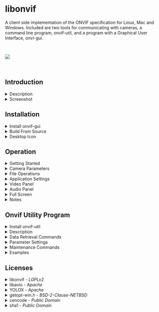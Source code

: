 libonvif
========

A client side implementation of the ONVIF specification for Linux, Mac and Windows. Included are two tools for communicating with cameras, a command line program, onvif-util, and a program with a Graphical User Interface, onvi-gui.

&nbsp;

<!---
<table>
  <tr><td><image src="onvif-gui/gui/resources/onvif-gui.png"></td><td><h2>Onvif GUI</h2><br>Featuring<br><a href="https://github.com/Megvii-BaseDetection/YOLOX"><image src="assets/images/logo.png"  width="200"></a></td></tr>
<table>
--->

<image src="assets/images/header.png">

&nbsp;

## Introduction

<details>
<summary>Description</summary>
&nbsp;

Onvif GUI is an integrated camera management and NVR system with an intuitive user interface that can easily manage a fleet of cameras and create high resolution recordings based on alarm conditions. A best of breed YOLO detector is included with the system to facilitate accurate alarm signals without false detections. 

The system is designed to scale with available hardware and will run on simple configurations with minimal hardware requirements as well as high end multi core CPUs with NVIDIA GPU for maximum performance. Additionally, the system has integrated OpenVINO support for operation on CPU and iGPU on Intel hardware enabling high performance in low power environments. The system can be configured with auto start settings and a user friendly icon so that non-technical users can feel comfortable working with the application without specialized training. 

File management is easy with an automated disk space manager and file playback controls.

---

</details>

<details>
<summary>Screenshot</summary>
&nbsp;

Here is the application running 14 cameras through the yolox detector on an RTX 3090 GPU with i9-12900K CPU on Ubuntu 23.10.

<image src="assets/images/screenshot.png">

</details>

## Installation

<details>
<summary>Install onvif-gui</summary>
&nbsp;

<i>The minimum required python version is 3.10.</i>

---

<details>
<summary>Linux</summary>

&nbsp;

<details>
<summary>Ubuntu</summary>

* ## Step 1. Install Dependecies

  ```
  sudo apt install cmake g++ git python3-pip virtualenv libxml2-dev libavdevice-dev libsdl2-dev '^libxcb.*-dev' libxkbcommon-x11-dev
  ```

* ## Step 2. Create Virtual Environment

  ```
  virtualenv myenv
  source myenv/bin/activate
  ```

* ## Step 3. Install onvif-gui

  ```
  pip install onvif-gui
  ```

* ## Step 4. Launch Program

  ```
  onvif-gui
  ```

</details>

<details>
<summary>Fedora</summary>

* ## Step 1. Install Dependecies

  ```
  sudo dnf install cmake g++ libxml2-devel python3-devel python3-pip SDL2-devel virtualenv git
  sudo dnf -y install https://download1.rpmfusion.org/free/fedora/rpmfusion-free-release-$(rpm -E %fedora).noarch.rpm
  sudo dnf -y install https://download1.rpmfusion.org/nonfree/fedora/rpmfusion-nonfree-release-$(rpm -E %fedora).noarch.rpm
  sudo dnf -y install ffmpeg-devel --allowerasing
  ```

* ## Step 2. Create Virtual Environment

  ```
  virtualenv myenv
  source myenv/bin/activate
  ```

* ## Step 3. Install onvif-gui

  ```
  pip install onvif-gui
  ```

* ## Step 4. Launch Program

  ```
  onvif-gui
  ```
</details>

---

</details>

<details>
<summary>Mac</summary>

* ### Step 1. Install Python

  Python minimum version 3.10 is required for the application. There are several approaches that can be used to achieve this requirement. Anaconda is recommended here, but other techniques may be preferred depending on the situation. Please refer to the [Anaconda Installation Instructions](https://www.anaconda.com/download#downloads).

* ### Step 2. Install Xcode

  Please refer to the [Xcode Installation Instructions](https://developer.apple.com/xcode/).

* ### Step 3. Install Homebrew

  Please refer to the [Homebrew Installation Instructions](https://docs.brew.sh/Installation).

* ### Step 4. Install Dependencies


  ```
  brew update
  brew upgrade
  brew install libxml2
  brew install cmake
  brew install git
  brew tap homebrew-ffmpeg/ffmpeg
  brew install homebrew-ffmpeg/ffmpeg/ffmpeg
  ```

  <i>  Please note that the standard Homebrew core ffmpeg version 7 is incompatible with onvif-gui. For this reason, the install procedure calls for the 3rd party tap [homebrew-ffmpeg](https://github.com/homebrew-ffmpeg/homebrew-ffmpeg). If you already have another version of ffmpeg installed, this will create a conflict. In order to install this version, it is necessary to run </i>```brew uninstall ffmpeg``` <i>before this tap can be installed.</i>

* ### Step 5. Create Virtual Environment

  ```
  conda create --name onvif python
  conda activate onvif
  ```

* ## Step 6. Install onvif-gui

  ```
  pip install onvif-gui
  ```

* ### Step 7. Launch Program

  ```
  onvif-gui
  ```

---

</details>

<details>
<summary>Windows</summary>

* ## Step 1. Install Python

  Python is required for this application and is not installed on Windows by default. The minimum required version for this application is 3.10. The python installer can be downloaded from https://www.python.org/downloads/. To check if python has already been installed on the machine, use the command

  ```
  python --version
  ```

  Note that windows may present an installation prompt if python is not already present, however, the default version may be insufficient to properly run the application.  Please select a python version which is 3.10 or higher.

* ## Step 2. Create Virtual Environment

  ```
  python -m venv myenv
  myenv\Scripts\activate
  ```

* ## Step 3. Install onvif-gui
  
  ```
  pip install onvif-gui
  ```

* ## Step 4. Launch Program

  ```
  onvif-gui
  ```

</details>

---

&nbsp;
</details>



<details>

<summary>Build From Source</summary>
&nbsp;

<i>Note that in order to compile the source code, it is necessary to use the --recursive flag when git cloning the repository.</i>

---

<details>
<summary>Linux</summary>

&nbsp;

<details>
<summary>Ubuntu</summary>

* ### Step 1. Install Dependencies
  ```
  sudo apt install git cmake g++ python3-pip virtualenv libxml2-dev libavdevice-dev libsdl2-dev '^libxcb.*-dev' libxkbcommon-x11-dev
  ```

* ### Step 2. Create Virutal Environment

  ```
  virtualenv myenv
  source myenv/bin/activate
  ```

* ### Step 3. Clone Repository

  ```
  git clone --recursive https://github.com/sr99622/libonvif
  ```

* ### Step 4. Install

  ```
  cd libonvif
  assets/scripts/compile
  ```

* ### Step 5. Launch Program

  ```
  onvif-gui
  ```

</details>

<details>
<summary>Fedora</summary>

* ### Step 1. Install Dependencies
  ```
  sudo dnf install cmake g++ libxml2-devel python3-devel python3-pip SDL2-devel virtualenv git
  sudo dnf -y install https://download1.rpmfusion.org/free/fedora/rpmfusion-free-release-$(rpm -E %fedora).noarch.rpm
  sudo dnf -y install https://download1.rpmfusion.org/nonfree/fedora/rpmfusion-nonfree-release-$(rpm -E %fedora).noarch.rpm
  sudo dnf -y install ffmpeg-devel --allowerasing
  ```

* ### Step 2. Create Virutal Environment

  ```
  virtualenv myenv
  source myenv/bin/activate
  ```

* ### Step 3. Clone Repository

  ```
  git clone --recursive https://github.com/sr99622/libonvif
  ```

* ### Step 4. Install

  ```
  cd libonvif
  assets/scripts/compile
  ```

* ### Step 5. Launch Program

  ```
  onvif-gui
  ```
</details>

---

</details>

<details>
<summary>Mac</summary>

* ### Step 1. Install Python

  Python minimum version 3.10 is required for the application. There are several approaches that can be used to achieve this requirement. Anaconda is recommended here, but other techniques may be preferred depending on the situation. Please refer to the [Anaconda Installation Instructions](https://www.anaconda.com/download#downloads).

* ### Step 2. Install Xcode

  Please refer to the [Xcode Installation Instructions](https://developer.apple.com/xcode/).

* ### Step 3. Install Homebrew

  Please refer to the [Homebrew Installation Instructions](https://docs.brew.sh/Installation).

* ### Step 4. Install Dependencies

  ```
  brew update
  brew upgrade
  brew install libxml2
  brew install cmake
  brew install git
  brew tap homebrew-ffmpeg/ffmpeg
  brew install homebrew-ffmpeg/ffmpeg/ffmpeg
  ```

  <i>  Please note that the standard Homebrew core ffmpeg version 7 is incompatible with onvif-gui. For this reason, the install procedure calls for the 3rd party tap [homebrew-ffmpeg](https://github.com/homebrew-ffmpeg/homebrew-ffmpeg). If you already have another version of ffmpeg installed, this will create a conflict. In order to install this version, it is necessary to run </i>```brew uninstall ffmpeg``` <i>before this tap can be installed.</i>

* ### Step 5. Create Virtual Environment

  ```
  conda create --name onvif python
  conda activate onvif
  ```

* ### Step 6. Clone Repository

  ```
  git clone --recursive https://github.com/sr99622/libonvif
  ```

* ### Step 7. Install

  ```
  cd libonvif
  assets/scripts/compile
  ```

* ### Step 8. Launch Program

  ```
  onvif-gui
  ```

---

</details>

<details>
<summary>Windows</summary>
&nbsp;

In order to build from source on Windows, development tools and python are required. Please follow the instructions for installing [Visual Studio](https://visualstudio.microsoft.com/), [cmake](https://cmake.org/download/), [git](https://git-scm.com/download/win) and [python](https://www.python.org/downloads/windows/). When installing Visual Studio, select the desktop C++ development libraries to get the compiler.

* ### Step 1. Create Virtual Environment

  ```
  python -m venv myenv
  myenv\Scripts\activate
  ```
* ### Step 2. Clone Repository

  ```
  git clone --recursive https://github.com/sr99622/libonvif
  ```

* ### Step 3. Install

  ```
  cd libonvif
  assets\scripts\compile
  ```

* ### Step 4. Launch Program

  ```
  python run.py
  ```

</details>

---

&nbsp;
</details>

</details>

<details>
<summary>Desktop Icon</summary>
&nbsp;

<i>Please select the instructions for your operating system.</i>

---

<details>
<summary>Linux</summary>
&nbsp;

In order to add an icon to the desktop, administrator privileges are required. The location of the virtual environment folder must also be known and is required when invoking the command to create the desktop icon. To add the icon, use the following command, substituting the local host virtual environment configuration as appropriate.

```
sudo myenv/bin/onvif-gui --icon
```

Upon completion of the command, the icon may be found in the Applications Folder of the system. For example, on Ubuntu, the box grid in the lower left corner launches the Application Folder and the icon can be found there. Once launched, the application icon can be pinned to the start bar for easier access by right clicking the icon.

---

</details>

<details>
<summary>Windows</summary>
&nbsp;

To install a desktop icon on windows, please make sure the virtual environment is activated and then add the winshell python module.

```
pip install pywin32 winshell
```

Now run the following command.

```
onvif-gui --icon
```

</details>

---

&nbsp;

</details>

## Operation

<details>
<summary>Getting Started</summary>

&nbsp;

<image src="onvif-gui/gui/resources/discover.png">

Discover

To get started, click the Discover button. A login screen will appear for each camera as it is found. The Settings tab may be used to set a default login that can be used to automatically submit login credentials to cameras. There is also an Auto Discover check box on the Settings panel.

Initially, cameras will populate the list using the default name provided by the manufacturer. To change the camera name, use the F2 key, or the right click context menu over the camera list.

<image src="onvif-gui/gui/resources/play.png">

Play

Upon completion of discovery, the camera list will be populated. A single click on a camera in the list will display the camera parameters in the lower part of the tab. Double clicking will start the camera output stream. The camera stream may also be started by clicking the play button or by typing the enter key while a camera is highlighted in the list.

Multiple cameras can stream simoultaneously. The application will add camera output to the display for each camera as it is started. The controls for camera operations apply to the current camera, which is the highlighted camera in the list on the camera panel. The current camera will have a thin white border around it in the display.

<image src="onvif-gui/gui/resources/stop.png">

Stop

When the camera stream is running, the play button for that camera will change appearance to the stop icon. Clicking the button will stop the stream.  The stream can also be stopped from the camera list by double clicking or typing the enter key.

<image src="onvif-gui/gui/resources/record.png">

Record

Recording can be initiated manually by clicking the record button. The file name is generated automatically and is based on the start time of the recording in date format as YYYYMMDDmmSS.mp4. The Archive Directory setting will determine the location of the file. A subdirectory is created for each camera to help organize files within the archive.

During manually initiated recording, a rotating red colored tick mark will show in the lower right corner of the stream display. The Record Button on the Camera Panel will show red during all recording operations. Note that recording initiated automatically during Alarm conditions or Record Always will disable the Record Button. 

Files created by the application are limited in length to 15 minutes. Recordings that require a longer time will be broken up into several parts that are each 15 minutes long. There will be a slight overlap between files broken up this way corresponding to the length of the Pre Record Buffer setting.

<image src="onvif-gui/gui/resources/apply.png">

Apply

Camera parameters are available on the tabs on the lower right side of the application. Initially, the Apply button will be disabled with a dimmed icon. Once a parameter has been changed, the Apply button will be enabled, which can be used to commit the change to the camera. The camera may re-start the stream in order to make the changes.

<image src="onvif-gui/gui/resources/audio.png">

Mute

Camera audio can be controlled from the panel. The mute button can be clicked to mute the audio. The mute button appearance indicates the state of the audio. The volume slider can be used to control the volume. Note that the mute and volume controls are applied to each camera individually.

---
&nbsp;
</details>

<details>
<summary>Camera Parameters</summary>
&nbsp;

<i>Changes are commited to the camera by using the Apply button, if necessary.</i>

---

<details>
<summary>Media</summary>

&nbsp;

<img src="assets/images/media_tab.png" style="height: 280px; width: 540px;"/>

* ### W x H (Resolution)

    Camera resolution is adjusted using the combo box which has available settings. To change the camera resolution, make a selection from the combo box and then click the apply button. The camera may re-start the video stream in order to effect the change.

* ### Aspect

    When using substreams, the aspect ratio may be distorted. Changing the aspect ratio by using the combo box can restore the correct appearance of the video. If the aspect ratio has been changed this way, the label of the box will have a * appended. This setting is not native to the camera, so it is not necessary to click the apply button for this change.

* ### FPS

    Frame rate of the camera can be adjusted using the spin box. The change is made on the camera when the apply button is clicked. Higher frame rates will have a better appearance with smoother motion at the expense of increased compute load.

* ### GOP

    Keyframe interval of the video stream. Keyframes are a full frame encoding, whereas intermediate frames are differential representations of the changes between frames.  Keyframes are larger and require more computing power to process. Higher GOP intervals mean fewer keyframes and as a  result, less accurate represention of the video.  Lower GOP rates increase the accuracy of the  video at the expense of higher bandwidth and compute load. It is necessary to click the Apply button to enact these changes on the camera.

    Note that some cameras may have an option for Dynamic GOP or Adaptive Framerate, or some other name for a process that reduces the GOP automatically based on the lack of motion in the camera view. It is advised to turn this feature off when using onvif-gui.

* ### Cache

    A read only field showing the size of the video packet input buffer for the camera prior to decoding. Higher cache values represent longer latency in the video processing, which may be observed as a delay between the time an event occurs and the event being shown in the video. 
    
    The maximum cache size is 100. If the cache is full, incoming packets are discarded, which will affect the quality of the stream. If the cache is full and video packets are being discarded, the video display on the screen will have a yellow border around it. The cache may be cleared by clicking the clear button, but if the host is overwhelmed, the cache will just fill up again.

    Network conditions, compute load or internal camera buffering may cause the cache to stabilize at size greater than zero. Aside from the latency effect, this will not present a problem for the stream, as long as the cache size remains stable.

* ### Bitrate

    The bitrate of the video stream. Higher bitrates increase the quality of the video appearance at the expense of larger file sizes. This is most relevant when maintaining recordings of videos on the host file system. Bitrates are generally expressed in kbps by cameras, but may be inaccurate or scaled differently.  Use the Apply button after changing this setting to enact the change on the camera.

* ### Profile

    Most cameras are capable of producing multiple media streams. This feature can be useful when running many cameras on the same computer or if a compute intensive task is being run on a stream. The default stream of the camera is called the Main Stream. A secondary stream running at lower settings is called the Sub Stream. The application uses the terms Display Profile and Record Profile to describe these settings.

    Initially, the Main Profile is selected by default. By changing the selection to a secondary profile, a lower order Sub Stream can be displayed. The term lower order implies that the Sub Stream has lower resolution, lower frame rate and lower bitrate than the Main Stream. Note that the application may be processing both streams, but only the Display Profile selected on the Video Tab is displayed. The other stream, referred to as the Record Stream, is not decoded, but its packets are collected for writing to disk storage.

    The display will update automatically when the Video Tab Profile combo box is changed, so it is not necessary to click the Apply button when changing this setting.

* ### Audio

    The audio encoder used by the camera is set here.  If the camera does not have audio capability, the audio section will be disabled. Note that some cameras may have audio capability, but the stream is not available due to configuration issues or lack of hardware accessories.  Available audio encoders will be shown in the combo box and may be set by the user. Changes to the audio parameter require that the Apply button is clicked to enact the change on the camera.
    
    AAC encoding is highly recommended, as G style encoders may have issues during playback. Note that some cameras have incorrect implementations for encoders and the audio may not be usable in the stream recording to disk. Please be aware that currently onvif-gui is unable to process G726.

* ### Samples

    Available sample rates are shown in the combo box. Use the Apply button to enact the change on the camera.  Higher sample rates increase the quality of the audio at the expense of higher bandwidth and disk space when recording. The audio bitrate is implied by the sample rate based on encoder parameters.

* ### No Audio

    Audio can be disabled by clicking this check box. This is different than mute in the sense that under mute, the audio stream is decoded, but not played on the computer speakers. If the No Audio check box is clicked, the audio stream is discarded. If the No Audio checkbox is de-selected, the stream must restart in order to initialize the audio. The Apply button is not clicked when changing this parameter.

* ### Video Alarm

    This check box enables video analytic processing for alarm generation. See the section on Video Panel for reference to video alarm functions.  Note that the Video Alarm check box must be selected in order to enable the Video Panel for that camera. The Apply button is not used for this setting. During Alarm condition, a solid red circle will show in the stream display if not recording, or a blinking red circle if the stream is being recorded.

* ### Audio Alarm
 
    This check box enables audio analytic processing for alarm generation. See the section on Audio Panel for reference to audio alarm functions.  Note that the Audio Alarm check box must be selected in order to enable the Audio Panel for that camera. The Apply button is not used for this box. During Alarm condition, a solid red circle will show in the stream display if not recording, or a blinking red circle if the stream is being recorded.

* ### Audio Sync

    This check box will force synchronization of the audio and video feeds from the camera. This may cause the input cache to grow, resulting in latency in the video stream. It is usually only recommended to use this setting if it is important for the viewer of the real time display to view the synchronized streams, such as a condition where a speaking person is the subject of the video stream. Some cameras will perform well under this setting and not allow a significant delay between video and audio streams, but others may not.

</details>

<details>
<summary>Image</summary>

&nbsp;

<img src="assets/images/image_tab.png" style="height: 280px; width: 540px;"/>

&nbsp;

The sliders control various parameters of the video quality.  The Apply button must be clicked after changing the setting to enact the change on the camera.

</details>

<details>
<summary>Network</summary>

&nbsp;

<img src="assets/images/network_tab.png" style="height: 280px; width: 540px;"/>

&nbsp;

If the DHCP is enabled, all fields are set by the server, if DHCP is disabled, other network settings may be completed manually. Note that IP setting changes may cause the camera to be inaccesible if using cached addresses. Use the Discover button to find the camera, or enter the new address manually from the settings panel.

Take care when changing these settings, the program does not check for errors and it maybe possible to set the camera into an unreachable configuration. 

The Apply button must be clicked to enact any of these changes on the camera.

---

</details>

<details>
<summary>PTZ</summary>

&nbsp;

<img src="assets/images/ptz_tab.png" style="height: 280px; width: 540px;"/>

&nbsp;

Settings pertain to preset selections or current camera position. The arrow buttons, Zoom In (+) and Zoom Out (-) control the position and zoom. The numbered buttons on the left correspond to preset positions. Clicking one of the numbered buttons will send the camera to the corresponding preset position. To set a preset, position the camera, then check Set Preset, then click the numbered preset button. It is not necessary to use the Apply button with any of the settings on this panel.

---

</details>

<details>
<summary>System</summary>

&nbsp;

<img src="assets/images/system_tab.png" style="height: 280px; width: 540px;"/>

* ### Recording

    The check box at the top of the Record group box will enable automatic recording of camera streams when selected. The Record combo box below will select the camera profile to be recorded.
    
    If the Record Alarms radio button is selected, the application will record automatically during alarm condition. While the stream is being recorded during alarm condition, there will be a blinking red circle in the lower right corner of the stream display. File sizes are limited to 15 minute lengths, so multiple files will be created if the alarm condition lasts longer than this limit.

    Selecting the Record Always radio button will cause the application to record the camera at all times that it is streaming. The files are written to disk in 15 minute file lengths, and are named in a time format representing the start time of the recording. Unlike other recording modes, the Record Always condition does not display an indicator in the stream display.

    It not necessary to use the Apply button for any of the settings on this panel.

* ### Alarm Sounds

    The check box at the top of the Sounds group box will enable alarm sounds on the computer speaker when checked.  If the Loop radio button is selected, the sound will play continuously during an alarm condition.  Selection of the Once radio button will cause the application to play the alarm sound once per alarm condition.

* ### Reboot

    Click to reboot the camera.

* ### Sync Time

    Click to syncronize the camera time to the computer time.

* ### Browser

    This will lauch the web browser and connect to the camera.  Cameras will have a web interface that can be used to set parameters that are not available to the application.

* ### JPEG

    This button will write a jpeg file of the current camera screen to the directory specified on the Settings Panel.

</details>

---

&nbsp;
</details>

<details>
<summary>File Operations</summary>
&nbsp;

---

File playback is configured such that one file is played at a time. Keyboard shortcuts are available. A file may be played along side cameras if desired. Note that if the application is under heavy load with a large number of cameras streaming, file playback performance may suffer. In such a case, a second instance of onvif-gui or an external media player like VLC can be used to review files.

<h3>File Playback Controls For Mouse</h3>

<image src="onvif-gui/gui/resources/play.png"> &nbsp;&nbsp;&nbsp;&nbsp;&nbsp;&nbsp;&nbsp;&nbsp; <image src="onvif-gui/gui/resources/pause.png"> &nbsp;&nbsp;&nbsp;&nbsp;&nbsp;&nbsp;&nbsp;&nbsp; <image src="onvif-gui/gui/resources/stop.png"> &nbsp;&nbsp;&nbsp;&nbsp;&nbsp;&nbsp;&nbsp;&nbsp; <image src="onvif-gui/gui/resources/previous.png"> &nbsp;&nbsp;&nbsp;&nbsp;&nbsp;&nbsp;&nbsp;&nbsp; <image src="onvif-gui/gui/resources/next.png"> &nbsp;&nbsp;&nbsp;&nbsp;&nbsp;&nbsp;&nbsp;&nbsp; <image src="onvif-gui/gui/resources/audio.png">

Play&nbsp;&nbsp;&nbsp;&nbsp;&nbsp;&nbsp;&nbsp;Pause&nbsp;&nbsp;&nbsp;&nbsp;&nbsp;&nbsp;&nbsp;&nbsp;Stop&nbsp;&nbsp;&nbsp;&nbsp;&nbsp;&nbsp;&nbsp;Prev&nbsp;&nbsp;&nbsp;&nbsp;&nbsp;&nbsp;&nbsp;&nbsp;Next&nbsp;&nbsp;&nbsp;&nbsp;&nbsp;&nbsp;&nbsp;Mute

---

### Keyboard Shortcuts

Keyboard shortcuts are available when the file list of the File Panel has the application focus. A single click on any file in the list will achieve this focus.

* Enter

  The Enter key can be used to Play the file.

* Space

  The space bar can be used to Pause the current file playing.
    
* Escape

  The Escape key can be used to stop the current file playing.
    
* Delete

  Files may be deleted by typing the Delete key. Multiple files may be deleted simoultaneously by selecting multiple files using the Shift or Control keys while selecting.

* F1

  The F1 key will show a dialog with file properties.
    
* F2

  Files can be renamed using the F2 key.
    
* Right Arrow

  The Right Arrow will fast forward the file playing by 10 seconds.
    
* Left Arrow

  The Left Arrow will rewind the file playing by 10 seconds.

### Progress / Seek Indicator

The File Panel has a progress bar that will show the state of the playback. The total duration of the file is shown on the right hand side of the progress bar, and the left hand side will show the current file position which is indicated by the progress bar handle. If the mouse hovers over the bar, the position within the file will be shown above. The seek function will set the file position to the mouse location if the mouse is clicked on the progress bar. Sliding operation is not supported.

### Pop Up Menu

Right clicking over the file will bring up a context menu that can be used to perform file operations.

---

&nbsp;

</details>

<details>
<summary>Application Settings</summary>
&nbsp;

---

## General Settings

<image src="assets/images/general.png" style=" width: 480px;">

### Common Username and Password

Default camera login credentials.

### Hardware Decoder

A hardware decoder may be selected for the application. Mulitcore CPUs with more than a few cores will handle the decoding just as easily as a hardware decoder. Smaller CPUs with a small number of cores may benefit from hardware decoding. VAAPI and VDPAU pertain to Linux systems and DXVA2 and D3D11VA are for Windows. CUDA decoding is platform independent and requires NVIDIA GPU. If the hardware decoder is unavailable, the application will silently default to CPU decoding.

### Start Full Screen

Selecting this check box will cause the application to start in full screen mode. The full screen mode can be cancelled with the Escape key. The F12 key will also toggle full screen mode.

### Auto TIme Sync

This selection will send a time sync message to each of the cameras once an hour. The camera time is set to the host computer time without regard for time zone.

### Display Refresh Interval

Performance on some lower powered systems may be improved by increasing the display refresh interval.

### Maximum Input Stream Cache Size

Adjust the maximum number of frames held in the cache before frames are dropped. This is the same cache referred to by the Video Tab of the Camera Panel.

### Start All Cameras / Close All Streams

This button will change appearance depending on whether there are streams playing or not. It can be used to batch control cameras to start or stop as a group. It will start all cameras on the Camera List. It will stop all streams, including files if playing.

### Show Logs

This button will show the logs of the application. Many events and errors encountered will be documented here. The log rolls over at 1 MB. The older logs can be managed using the Archive button on the logs display dialog. Note that on Linux, the archive file selection dialog may be slow to open or may require some mouse movement to visualize.

### Help

Shows this file.


## Discover Settings

<image src="assets/images/discover.png" style=" width: 480px;">

### Discovery Options

* Discovery Broadcast

  This option will broadcast a discovery packet to find cameras on the local network. If the host computer is attached to multiple networks it is possible to broadcast across all networks or only one selected network. Cameras discovered will have their data entered into the address cache so that they may be found without discovery later.

* Cached Addresses

  This option will cause the application to find cameras based on the cache data rather than the discovery broadcast. Note that cameras may be deleted from the cache by using the Delete key or the right click context menu on the camera list. This can be useful if a subset of cameras on the network is going to be streamed. Note that some cameras may respond with incomplete data when using a cached address.

* Add Camera

  It is possible to add a camera manually to the address cache by using the Add Camera button. The IP address and ONVIF port are required to connect.  The ONVIF port by default is 80. If successful, the camera will be added silently to the camera list.

### Auto Discovery

When selected, this option will cause the application to discover cameras automatically when it starts. This holds true whether the application is using Broadcast Discovery or Cached Addresses.  Note that if this option is selected and the Broadcast Discovery Option is also selected, the application will poll the network once per minute to find missing or new cameras.

### Auto Start

When selected in combination with the Auto Discovery check box, cameras shown in the list will start automatically when the application starts. This feature will work with either Discovery Broadcast or Cached Adresses.

## Storage Settings

<image src="assets/images/storage.png" style=" width: 480px;">

### Disk Usage

The application has the ability to manage the disk space used by the recorded media files. This setting is recommended as the files can overwhelm the computer and cause the application to crash. Allocating a directory for the camera recordings is done by assigning a directory using the Archive Dir selection widget. The default setting for the Archive Dir is the user's Video directory. It is advised to change this setting if the host computer employs the user's Video directory for other applications.

* Current Disk Usage

  When the application starts, or a new file is created for a camera recording, the approximate amount of disk space used by the application is displayed. This number is not exact, but can give a general idea of the amount of disk space used.

* Auto Manage Checkbox

  Select this check box to enable disk management.  A warning dialog will inform the user of the risk of the loss of files within the directory. Note that the application will only delete files that conform to the date style file naming convention that it uses. It is a good idea to use a directory that can be dedicated exclusively to the application.

  The maximum available disk space that could be allocated to the application based on the Archive Dir setting will be displayed next to the checkbox.

  The spin box can be used to limit the application disk usage in GB. Note that the application is conservative in it's estimate of required file size and the actual space occupied by the media files will be a few GB less than the allocated space.

## Proxy Settings

<image src="assets/images/proxy.png" style=" width: 480px;">

## Proxy Type

* Stand Alone

  Default setting, implements a single instance of the progran that connects to the cameras directly.

* Server
  
  The application will host a proxy server and allow other instances of the application configured as clients to connect over the local network to the cameras proxied by the server. The connection string required for the clients will be displayed.

* Client

  The application will act as a client to the proxy server. Use the connection string displayed by the server in the url box.

## Alarm Settings

<image src="assets/images/alarm.png" style=" width: 480px;">

### Pre-Alarm Buffer Size

When a camera is recording, this length of media is prepended to the file so that the moments prior to the alarm are preserved. If always recording, or the file length is limited by the system to 15 minutes, this feature will insure that there is a small overlap between adjacent files.

### Post-Alarm Lag Time

In the case where a camera is configured to record during alarms, this length of time must pass after the cessation of the alarm before the file recording is turned off.  This helps to prevent excessive file creation.

### Alarm Sounds

A few default alarm sounds for selection.  A system wide volume setting for the alarm volume can be made with the slider.

---
&nbsp;
</details>

<details>
<summary>Video Panel</summary>
&nbsp;

<i>Video streams cam be analyzed to generate alarms.</i>

---

The Video Panel has two modes of operation, motion, yolox. The default setting is for motion, which can be used without further configuration and will run easily on a CPU only computer. YoloX requires the installation of additional python packages, namely pytorch and openvino.  An optional yolov8 package is available for [download](https://github.com/sr99622/yolov8-onvif-gui).

In order for the panel to be enabled, either a camera or a file must be selected. If a camera is selected, the Video Alarm check box must also be selected on the Media Tab of the Camera Panel. If a file is selected, the Enable File check box on the Video Panel must also be selected.

Parameters set on the panel are applied to files globally, and to cameras individually.

If the analysis produces an alarm, record and alarm sound actions are taken based on the settings made on the System Tab of the Camera Panel. Files are not connected to alarm processing.

* ### Motion

<image src="assets/images/motion.png" style="width: 640px;">

&nbsp;

The motion detector measures the difference between two consecutive frames by calculating the percentage of pixels that have changed. If that result is over a threshold value, an alarm is triggered. The Diff check box will show a visualization of the differential pixel map that is used by the calcuation. The status bar will light green to red as the value of the algorithm result increases. The Gain slider can amplify or attenuate the result to adjust the sensitivity of the detector. Higher Gain slider values increase the sensitivity of the detector.

* ### YOLOX

<image src="assets/images/yolox.png" style="width: 640px;">

&nbsp;

YOLOX requires installation of [PyTorch](https://pytorch.org/get-started/locally/) and [OpenVINO](https://docs.openvino.ai/2024/get-started/install-openvino.html?VERSION=v_2024_1_0&OP_SYSTEM=LINUX&DISTRIBUTION=ARCHIVE)

Please note that if you intend to run yolox using OpenVINO on Intel hardware, you will need to install the hardware drivers. Unfortunately, the Intel installation procedure is scattershot and not entirely reliable. For best results installing hardware drivers for iGPU or ARC in Ubuntu, please refer to the intructions for the latest version of the [Intel compute-runtime package](https://github.com/intel/compute-runtime/releases), then use ```pip install openvino```.

TLDR: From a python virtual environment on Ubunu Linux with the GPU drivers already installed, use the commands below. Otherwise please see above.

```
pip install torch torchvision
pip install openvino
```

The upper portion of the yolox panel has a model managment box. Model parameters are system wide, as there will be one model running that is shared by all cameras. The Name combo box selects the model, which is named according to the size of the number of parameters in the model. Larger models may produce more accurate results at the cost of increased compute load. The Size combo box sets the resolution to which the video is scaled for model input. Larger sizes may increase accuracy at the cost of increased compute load. It is possible to change the backend API of the yolo detector by using the API combo box. The Device combo box will populate automatically with available hardware.

The model is initialized automatically by starting a camera stream with the Camera tab Video Alarm checked. By default the application is configured to download a model automatically when a stream is started for the first time. There may be a delay while the model is downloaded, during which time a wait box is shown. Subsequent stream launches will run the model with less delay.

A model may be specified manually by de-selecting the Automatically download model checkbox and populating the Model file name box. Note that if a model is manually specified, it is still necessary to assign the correct Name corresponding to the model parameter size.

The lower portion of the panel has settings for detector configuration. Parameters on this section are assigned to each camera individually.

Skip Frames spin box sets the number of frames to skip between model analysis runs. If the Skip Frames value is set to zero, every frame produced by stream is set through the detector. If the Skip Frames value is set to one, every other frame is sent through the detecter, and so on. This setting can be used to reduce computational burden on the system.

The yolox detector samples a number of frames as set by the Samples setting. The number of frames with positive detections required to trigger an alarm is set by the Limit slider. For example, if the Sample Size is 4 and the Limit slider is set to 2, at least two of the last four frames observed must have positive detections in order to trigger the alarm.

There is also a Confidence slider that applies to the yolox model output. Higher confidence settings require stricter conformance to model expectations to qualify a positive detection. Lower confidence settings will increase the number of detections at the risk of false detections.

It is necessary to assign at least one target to the panel in order to observe detections. The + button will launch a dialog box with a list of the available targets. Targets may be removed by using the - button or the delete key while the target is highlghted in the list.


&nbsp;
</details>

<details>
<summary>Audio Panel</summary>
&nbsp;

<i>Audio streams cam be analyzed to generate alarms.</i>

---

The audio panel can analyze streams in both amplitude and frequency domains. Note that frequency analysis requires slightly more computing power than amplitude analysis. 

In order for the panel to be enabled, either a camera or a file must be selected. If a camera is selected, the Video Alarm check box must also be selected on the Media Tab of the Camera Panel. If a file is selected, the Enable File check box on the Video Panel must also be selected.

Parameters set on the panel are applied to files globally, and to cameras individually.

If the analysis produces an alarm, record and alarm sound actions are taken based on the settings made on the System Tab of the Camera Panel. Files are not connected to alarm processing.


&nbsp;

<image src="assets/images/audio_panel.png" style="width: 400px;">

* ### Amplitude

The amplitude is measured by calculating the Root Mean Square (rms) value of the audio waveform. If the rms exceeds threshold, an alarm condition is triggered. The Gain slider can be used to amplify or attenuate the value of the signal in order to adjust the sensitivity of the detector.

* ### Frequency

The frequency spectrum is measured by the integrated area under the spectrum curve normalized. The spectrum may be filtered to eliminate undesired frequencies. Lower frequencies are often common background sounds that do not warrant an alarm condition, whereas higher frequency sounds are often associated with a sudden, sharp noise such as breaking glass.

There are filter bars that can be adjusted using the cursor handles. Frequencies excluded by the filter are depicted in gray. The Gain slider can be used to amplify or attenuate the value of the signal in order to adjust the sensitivity of the detector.

* ### Over/Under

The detector can be configured to alarm in the absence of sound by selecting the Under radio button. This may be useful in situations such as an engine room monitor configured to alarm if the engine stops running. This mode will invert the status bar level.

---

&nbsp;

</details>

<details>
<summary>Full Screen</summary>
&nbsp;

---

The application can be configured to run in full screen mode. Double clicking the display area will toggle full screen operation. The F12 key may also be used to toggle full screen. If the application is running full screen, the Escape key can be used to return to windowed operation.

The control tab on the right of the application window may be toggled using the F11 key. On Mac, it is necessary to use the command key + F11 combination to override the default workspace action. The size of the control tab can be changed using the barely visible handle grip in the middle of the left hand edge of the tab. Reducing the size of the tab beyond it's minimum will hide the tab. If there is at least one stream in the display and the control tab is hidden, clicking on the stream display area will restore the control tab.

---

&nbsp;

</details>


<details>
<summary>Notes</summary>
&nbsp;

---

* ### Recommended Configuration

The application is optimized for performance on Ubuntu Linux, which will deliver the best overall performance, including yolo detection. The application will run on Windows or Mac, but the platforms are not offically supported, and lower performance should be expected.

Linux offers additional advantages in network configuration as well. Linux can easily be configured to run a [DHCP server](https://ubuntu.com/server/docs/how-to-install-and-configure-isc-kea) to manage a separate network in which to isolate the cameras. A good way to configure the system is to use the wired network port of the host computer to manage the camera network, and use the wireless network connection of the host computer to connect with the wifi router and internet. The cameras will be isolated from the internet and will not increase network load on the wifi.

* ### Running Multiple Cameras

When running multiple cameras, performance can be improved by using substreams. Most cameras are capable of running two streams simoultaneously which are configured independently. The default stream is called the Main Stream and has higher resolution, bitrate and frame rate. The Sub Stream is an alternate stream and will have lower resolution, bitrate and frame rate. The Sub Stream is more easily decoded, processed and displayed and can be thought of as a view finder for the Main Stream. The application uses the generic terms Display Profile and Record Profile when describing these types of streams.

The Profile combo box on the Media Tab of the Camera Panel is used to select the Display Profile. The System Tab of the Camera Panel has a combo box selector for the Record Profile. If the Display Profile and the Record Profile are matched, only that stream is processed. If the Display Profile and Record Profile are different, the Display Profile stream is decoded and displayed while the Record Profile stream is cached in a buffer and written to disk when alarm conditions warrant or the user clicks the Record Button.

Many camera substreams will have a distorted aspect ratio, which can be corrected by using the Aspect combo box of the Camera Panel Media Tab.

* ### Performance Tuning

As the number of cameras and stream analytics added to the system increases, the host may become overwhelmed, causing cache buffer overflow resulting in dropped frames. If a camera stream is dropping frames, a yellow border will be displayed over the camera output. The Cache value for each camera is a good indicator of system performance, and reaches the maximum capacity on the Settings Panel (default 100). If a cache is overflowing, the load placed on the system by the camera can be reduced by lowering frame rate and to a lesser degree by lowering resolution. Using Skip Frames during yolox analysis can also greatly reduce compute load.

Lower powered CPUs with a small number of cores or systems running a large number of streams may benefit from hardware decoding. More powerful CPUs with a large core count will work as well as a hardware decoder for smaller numbers of streams.

Stream analysis can potentially place significant burden on system resources. Motion detection and Audio Amplitude analysis have very little load. Audio Frequency analysis does present a moderate load which may be an issue for lower powered systems. Yolox is by far the most intensive load and will limit the number of streams it can process. A GPU or iGPU is recommended for Yolox, as a CPU only system will be able to process maybe one or two streams at the most. Intel Xe Graphics or later is recommended for iGPU.

If a system is intended for GPU use with yolox, it is advised to connect the monitor of the host computer to the motherboard output of the CPU integrated graphics chip if possible. This has the effect of reducing memory transfers between CPU and GPU, which are a source of latency, and may reduce throughput. 

GPU cards with PCIe 4 compatability will outperform those designed for PCIe 3. Note that not all cards utilize the full 16 lanes of the bus. GPU cards with 16 lanes will outperform those with only 8 lanes. Memory transfer between CPU and GPU occurs on the PCIe bus and can be a bottleneck for the system. Yolox will employ a large number of cuda cores, so more is better in this category. Ubutnu NVIDIA drivers will usually outperform those on other operating systems. For low powered systems with a small number of cameras, OpenVINO running on Intel iGPU is recommended.

* ### Camera Compliance With Standards

Camera compliance with the onvif standard is often incomplete and in some cases incorrect. Success may be limited in many cases. Cameras made by Hikvision or Dahua will have the greatest level of compatibility. Note that some third party OEM vendors who sell branded versions of these cameras might significantly alter the functionality of the camera software.

If the camera DHCP setting is properly onvif compliant, the IP address may be reliably set. Some cameras may not respond to the DHCP setting requested by onvif-gui due to non compliance. Note that the camera may reboot automatically under some conditions if the DHCP setting is changed from off to on. DHCP must be turned off before setting a fixed IP address.

If there is an issue with a particular setting, it is recommended to connect to the camera with a web browser, as most cameras will have a web interface that will allow you to make the changes reliably. onvif-gui has a button on the Camera Panel System Tab that will launch the web browser connection with the camera.

---

&nbsp;

</details>

## Onvif Utility Program

<details>
<summary>Install onvif-util</summary>
&nbsp;

<i>Please select the instructions for your operating system</i>

<details>
<summary>Linux</summary>

## Step 1. Install Dependencies

  ```
  sudo apt install git cmake g++ libxml2-dev
  ```

## Step 2. Install onvif-util

  ```
  git clone --recursive https://github.com/sr99622/libonvif
  cd libonvif
  mkdir build
  cd build
  cmake -DWITHOUT_PYTHON=ON ..
  make
  sudo make install
  sudo ldconfig
  ```

## Step 3. Test the program

  ```
  onvif-util -a
  ```

## Step 4. Get program help

  ```
  onvif-util -h
  ```

---

</details>

<details>
<summary>Windows</summary>

  &nbsp;

  If installing this project on Windows, please use 
  [Anaconda](https://www.anaconda.com/) 
  with [Visual Studio](https://visualstudio.microsoft.com/) and 
  [CMake](https://cmake.org/) installed.

  &nbsp;

## Step 1. Install dependencies from conda prompt

  ```
  conda install -c conda-forge git libxml2
  ```

## Step 2. Clone repository

  ```
  git clone --recursive https://github.com/sr99622/libonvif

  ```
## Step 3. Run cmake and build

  ```
  cd libonvif
  mkdir build
  cd build
  cmake -DWITHOUT_PYTHON=ON -DCMAKE_INSTALL_PREFIX=%CONDA_PREFIX%\Library ..
  cmake --build . --config Release
  cmake --install .
  ```

## Step 4. Test the program

  ```
  onvif-util -a
  ```

## Step 5. Get program help

  ```
  onvif-util -h
  ```

---

</details>
&nbsp;
</details>

<details>
<summary>Description</summary>
&nbsp;

---
View and set parameters on onvif compatible IP cameras. The command may be used to find and identify cameras, and then to create an interactive session that can be used to query and set camera properties. 

```
onvif-util

-a, --all
    show all cameras on the network

-h, --help
    show the help for this command

-u, --user 
    set the username for the camera login

-p, --password
    set the password for the camera login

-t, --time_sync
    synchronize the camera time with the host
```

To view all cameras on the network:
```
onvif-util -a
```

To login to a particular camera:
```
onvif-util -u username -p password ip_address
```

To login to a camera with safe mode disabled:
```
onvif-util -s -u username -p password ip_address
```

---

&nbsp;
</details>

<details>
<summary>Data Retrieval Commands</summary>
&nbsp;

---

Once logged into the camera you can view data using the 'get' command followed by the data requested. The (n) indicates an optional profile index to apply the setting, otherwise the current profile is used

- get rtsp 'pass'(optional) (n) - Get rtsp uri for camera, with optional password credential
- get capabilities
- get time
- get profiles
- get profile (n)
- get video (n)
- get video options (n)
- get imaging
- get imaging options
- get network

---
&nbsp;
</details>

<details>
<summary>Parameter Settings</summary>
&nbsp;

---

Once logged into the camera you can set parameters using the 'set' command followed by the parameters. The (n) indicates an optional profile index to apply the setting, otherwise the current profile is used

- set resolution (n) - Resolution setting in the format widthxheight, must match option
- set framerate (n)
- set gov_length (n)
- set bitrate (n)
- set bightness value(required)
- set contrast value(required)
- set saturation value(required)
- set sharpness value(required)
- set ip_address value(required)
- set default_gateway value(required)
- set dns value(required)
- set dhcp value(required) - Accepted settings are 'on' and 'off'
- set password value(required)

---
&nbsp;
</details>

<details>
<summary>Maintenance Commands</summary>
&nbsp;

---
- help
- safe - set safe mode on.  Viewer and browser are disabled
- unsafe - set safe mode off.  Viewer and browser are enabled
- browser - Use browser to access camera configurations
- view (n) - View the camera output using ffplay (ffplay must be installed in the path)
- view player (n) - View the camera output with user specified player e.g. view vlc
- sync_time 'zone'(optional) - Sync the camera time to the computer
- dump - Full set of raw data from camera configuration
- reboot
- quit - To Exit Camera Session

---
&nbsp;
</details>

<details>
<summary>Examples</summary>
&nbsp;

Find cameras on the network

```
$ onvif-util -a

  Looking for cameras on the network...
  Found 8 cameras
  192.168.1.18 localhost(TV TV-IP319PI)
  192.168.1.7 (IPC-BO IPC-122)
  192.168.1.14 IPC(Dahua IPC-HDW4631C-A)
  192.168.1.6 IPC(Amcrest IP2M-841EB)
  192.168.1.12 (AXIS M1065-LW)
  192.168.1.12 (AXIS M1065-LW)
  192.168.1.2 IPC(Amcrest IP3M-HX2W)
  192.168.1.11 R2(IPC-model)
```

To synchronize the camera time with the host

```
$ onvif-util -u admin -p admin123 -t 192.168.1.12

  found host: 192.168.1.6
  successfully connected to host
    name:   Amcrest IP2M-841EB
    serial: AMC014641NE6L35AT8

  Time sync requested
  Profile set to MediaProfile000

  Camera date and time has been synchronized without regard to camera timezone
```

To start a session with a camera, use the login credentials

```
$ onvif-util -u admin -p admin123 192.168.1.12

  found host: 192.168.1.12
  successfully connected to host
    name:   AXIS M1065-LW
    serial: ACCC8E99C915
```

Get current settings for video

```
> get video

  Profile set to profile_1_h264

  Resolution: 1920 x 1080
  Frame Rate: 25
  Gov Length: 30
  Bit Rate:   4096
```

Get available video settings

```
> get video options

  Available Resolutions
    1920 x 1080
    1280 x 720
    640 x 480
    320 x 240
  Min Gov Length: 1
  Max Gov Length: 32767
  Min Frame Rate: 1
  Max Frame Rate: 30
  Min Bit Rate: 1
  Max Bit Rate: 2147483647
```

Set video resolution

```
> set resolution 1280x720

  Resolution was set to 1280 x 720
```
Exit session

```
> quit
```
</details>

## Licenses

<details>
<summary>libonvif - <i>LGPLv2</i></summary>
&nbsp;

---

 Copyright (c) 2018, 2020, 2022, 2023, 2024 Stephen Rhodes 

 License: LGPLv2

 This library is free software; you can redistribute it and/or
 modify it under the terms of the GNU Lesser General Public
 License as published by the Free Software Foundation; either
 version 2.1 of the License, or (at your option) any later version.
 
 This library is distributed in the hope that it will be useful,
 but WITHOUT ANY WARRANTY; without even the implied warranty of
 MERCHANTABILITY or FITNESS FOR A PARTICULAR PURPOSE.  See the GNU
 Lesser General Public License for more details.
 
 You should have received a copy of the GNU Lesser General Public
 License along with this library; if not, write to the Free Software
 Foundation, Inc., 51 Franklin Street, Fifth Floor, Boston, MA 02110-1301 USA

 ---

 &nbsp;

</details>

<details>
<summary>libavio - <i>Apache</i></summary>
&nbsp;

---

 libavio Copyright (c) 2022, 2023, 2024 Stephen Rhodes

 License: Apache

 Licensed under the Apache License, Version 2.0 (the "License");
 you may not use this file except in compliance with the License.
 You may obtain a copy of the License at

    http://www.apache.org/licenses/LICENSE-2.0

 Unless required by applicable law or agreed to in writing, software
 distributed under the License is distributed on an "AS IS" BASIS,
 WITHOUT WARRANTIES OR CONDITIONS OF ANY KIND, either express or implied.
 See the License for the specific language governing permissions and
 limitations under the License.

---

&nbsp;
</details>

<details>
<summary>YOLOX - <i>Apache</i></summary>
&nbsp;

---

 YOLOX 
 Copyright (c) 2021-2022 Megvii Inc. All rights reserved.

 License: Apache

 Licensed under the Apache License, Version 2.0 (the "License");
 you may not use this file except in compliance with the License.
 You may obtain a copy of the License at

     http://www.apache.org/licenses/LICENSE-2.0

 Unless required by applicable law or agreed to in writing, software
 distributed under the License is distributed on an "AS IS" BASIS,
 WITHOUT WARRANTIES OR CONDITIONS OF ANY KIND, either express or implied.
 See the License for the specific language governing permissions and
 limitations under the License.

## Cite YOLOX
If you use YOLOX in your research, please cite our work by using the following BibTeX entry:

```latex
 @article{yolox2021,
  title={YOLOX: Exceeding YOLO Series in 2021},
  author={Ge, Zheng and Liu, Songtao and Wang, Feng and Li, Zeming and Sun, Jian},
  journal={arXiv preprint arXiv:2107.08430},
  year={2021}
}
```
## In memory of Dr. Jian Sun
Without the guidance of [Dr. Sun Jian](http://www.jiansun.org/), YOLOX would not have been released and open sourced to the community.
The passing away of Dr. Sun Jian is a great loss to the Computer Vision field. We have added this section here to express our remembrance and condolences to our captain Dr. Sun.
It is hoped that every AI practitioner in the world will stick to the concept of "continuous innovation to expand cognitive boundaries, and extraordinary technology to achieve product value" and move forward all the way.

<div align="center"><img src="assets/images/sunjian.png" width="200"></div>
没有孙剑博士的指导，YOLOX也不会问世并开源给社区使用。
孙剑博士的离去是CV领域的一大损失，我们在此特别添加了这个部分来表达对我们的“船长”孙老师的纪念和哀思。
希望世界上的每个AI从业者秉持着“持续创新拓展认知边界，非凡科技成就产品价值”的观念，一路向前。

---

&nbsp;
</details>

<details>
<summary>getopt-win.h - <i>BSD-2-Clause-NETBSD</i></summary>
&nbsp;

---

 getopt-win.h (originally getopt.h) Copyright (c) 2002 Todd C. Miller <Todd.Miller@courtesan.com> and Copyright (c) 2000 The NetBSD Foundation, Inc.

 License: BSD-2-Clause-NETBSD

 Redistribution and use in source and binary forms, with or without
 modification, are permitted provided that the following conditions
 are met:
 1. Redistributions of source code must retain the above copyright
    notice, this list of conditions and the following disclaimer.
 2. Redistributions in binary form must reproduce the above copyright
    notice, this list of conditions and the following disclaimer in
    the documentation and/or other materials provided with the
    distribution.
 .
 THIS SOFTWARE IS PROVIDED BY THE NETBSD FOUNDATION, INC. AND
 CONTRIBUTORS ``AS IS'' AND ANY EXPRESS OR IMPLIED WARRANTIES,
 INCLUDING, BUT NOT LIMITED TO, THE IMPLIED WARRANTIES OF
 MERCHANTABILITY AND FITNESS FOR A PARTICULAR PURPOSE ARE DISCLAIMED.
 IN NO EVENT SHALL THE FOUNDATION OR CONTRIBUTORS BE LIABLE FOR ANY
 DIRECT, INDIRECT, INCIDENTAL, SPECIAL, EXEMPLARY, OR CONSEQUENTIAL
 DAMAGES (INCLUDING, BUT NOT LIMITED TO, PROCUREMENT OF SUBSTITUTE
 GOODS OR SERVICES; LOSS OF USE, DATA, OR PROFITS; OR BUSINESS
 INTERRUPTION) HOWEVER CAUSED AND ON ANY THEORY OF LIABILITY, WHETHER
 IN CONTRACT, STRICT LIABILITY, OR TORT (INCLUDING NEGLIGENCE OR
 OTHERWISE) ARISING IN ANY WAY OUT OF THE USE OF THIS SOFTWARE, EVEN
 IF ADVISED OF THE POSSIBILITY OF SUCH DAMAGE.

---

&nbsp;
</details>

<details>
<summary>cencode - <i>Public Domain</i></summary>
&nbsp;

---

 cencode.h, cencode.c in Public Domain by Chris Venter : chris.venter[anti-spam]gmail.com 

 License: public-domain1

 Copyright-Only Dedication (based on United States law) or Public
 Domain Certification
 
 The person or persons who have associated work with this document
 (the "Dedicator" or "Certifier") hereby either (a) certifies that, to
 the best of his knowledge, the work of authorship identified is in
 the public domain of the country from which the work is published, or
 (b) hereby dedicates whatever copyright the dedicators holds in the
 work of authorship identified below (the "Work") to the public
 domain. A certifier, moreover, dedicates any copyright interest he
 may have in the associated work, and for these purposes, is described
 as a "dedicator" below.
 
 A certifier has taken reasonable steps to verify the copyright status
 of this work. Certifier recognizes that his good faith efforts may
 not shield him from liability if in fact the work certified is not in
 the public domain.
 
 Dedicator makes this dedication for the benefit of the public at
 large and to the detriment of the Dedicator's heirs and
 successors. Dedicator intends this dedication to be an overt act of
 relinquishment in perpetuity of all present and future rights under
 copyright law, whether vested or contingent, in the Work. Dedicator
 understands that such relinquishment of all rights includes the
 relinquishment of all rights to enforce (by lawsuit or otherwise)
 those copyrights in the Work.
 
 Dedicator recognizes that, once placed in the public domain, the Work
 may be freely reproduced, distributed, transmitted, used, modified,
 built upon, or otherwise exploited by anyone for any purpose,
 commercial or non-commercial, and in any way, including by methods
 that have not yet been invented or conceived.

---

&nbsp;
</details>

<details>
<summary>sha1 - <i>Public Domain</i></summary>
&nbsp;

---

 sha1.h, sha1.c in Public Domain by By Steve Reid <steve@edmweb.com>

 License: public-domain2
 
 100% Public Domain.

---

&nbsp;
</details>



